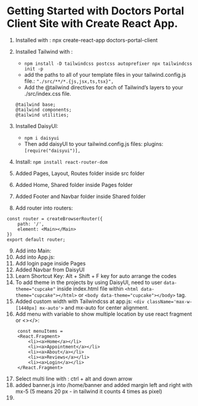# Getting Started with Doctors Portal Client Site with Create React App.


1. Installed with : npx create-react-app doctors-portal-client
2. Installed Tailwind with : 
    * ```npm install -D tailwindcss postcss autoprefixer npx tailwindcss init -p```
    * add the paths to all of your template files in your tailwind.config.js file.: ```"./src/**/*.{js,jsx,ts,tsx}",``` 
    * Add the @tailwind directives for each of Tailwind’s layers to your ./src/index.css file. 
    ```
    @tailwind base;
    @tailwind components;
    @tailwind utilities;
    ```
    
3. Installed DaisyUI: 
    * ```npm i daisyui```
    * Then add daisyUI to your tailwind.config.js files: plugins: ```[require("daisyui")],```
4. Install: ```npm install react-router-dom```

5. Added Pages, Layout, Routes folder inside src folder
6. Added Home, Shared folder inside Pages folder
7. Added Footer and Navbar folder inside Shared folder
8. Add router into routers: 

```
const router = createBrowserRouter({
    path: '/',
    element: <Main></Main>
})
export default router;
```

9. Add into Main: <Navbar></Navbar> <Outlet></Outlet><Footer></Footer>
10. Add into App.js: <RouterProvider router={router}></RouterProvider>
11. Add login page inside Pages
12. Added Navbar from DaisyUI
13. Learn Shortcut Key: Alt + Shift + F key for auto arrange the codes
14. To add theme in the projects by using DaisyUI, need to user ``` data-theme="cupcake" ``` inside index.html file within ``` <html data-theme="cupcake"></html> ``` or ``` <body data-theme="cupcake"></body> ``` tag.
15. Added custom width with Tailwindcss at app.js: ``` <div className='max-w-[1440px] mx-auto'> ``` and mx-auto for center alignment.  
16. Add menu with variable to show multiple location by use react fragment or <></>: 
```
    const menuItems = 
    <React.Fragment>
        <li><a>Home</a></li>
        <li><a>Appointment</a></li>
        <li><a>About</a></li>
        <li><a>Reviews</a></li>
        <li><a>Login</a></li>
    </React.Fragment>

```
17. Select multi line with : ctrl + alt and down arrow
18. added banner.js into /home/banner and added margin left and right with mx-5 (5 means 20 px - in tailwind it counts 4 times as pixel)
19. 